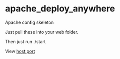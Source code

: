 apache_deploy_anywhere
======================

Apache config skeleton 

Just pull these into your web folder. 

Then just run ./start <port>

View <host:port> 
